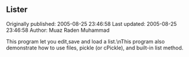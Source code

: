 ## Lister

Originally published: 2005-08-25 23:46:58
Last updated: 2005-08-25 23:46:58
Author: Muaz Raden Muhammad

This program let you edit,save and load a list.\nThis program also demonstrate how to use files, pickle (or cPickle), and built-in list method.